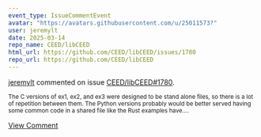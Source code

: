 ```yaml
---
event_type: IssueCommentEvent
avatar: "https://avatars.githubusercontent.com/u/25011573?"
user: jeremylt
date: 2025-03-14
repo_name: CEED/libCEED
html_url: https://github.com/CEED/libCEED/issues/1780
repo_url: https://github.com/CEED/libCEED
---
```


<a href='https://github.com/jeremylt' target='_blank'>jeremylt</a> commented on issue <a href='https://github.com/CEED/libCEED/issues/1780' target='_blank'>CEED/libCEED#1780</a>.

<small>The C versions of ex1, ex2, and ex3 were designed to be stand alone files, so there is a lot of repetition between them. The Python versions probably would be better served having some common code in a shared file like the Rust examples have....</small>

<a href='https://github.com/CEED/libCEED/issues/1780' target='_blank'>View Comment</a>